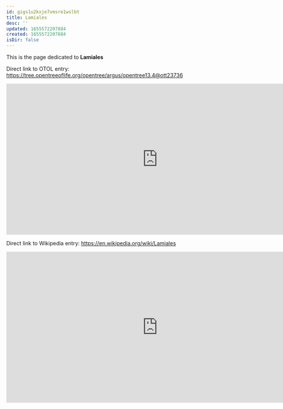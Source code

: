 ```yaml
---
id: gigs1u2kxje7vmsre1wslbt
title: Lamiales
desc: ''
updated: 1655572207884
created: 1655572207884
isDir: false
---
```

This is the page dedicated to **Lamiales**


Direct link to OTOL entry: https://tree.opentreeoflife.org/opentree/argus/opentree13.4@ott23736



<html>
    <body>
    <iframe src="https://tree.opentreeoflife.org/opentree/argus/opentree13.4@ott23736"
    width="800" height="400" frameborder="0" allowfullscreen> </iframe>
    </body>
</html>
    


Direct link to Wikipedia entry: https://en.wikipedia.org/wiki/Lamiales



<html>
    <body>
    <iframe src="https://en.wikipedia.org/wiki/Lamiales"
    width="800" height="400" frameborder="0" allowfullscreen> </iframe>
    </body>
</html>
    
